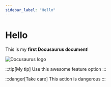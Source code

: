 ```yaml
---
sidebar_label: "Hello"
---
```


# Hello

This is my **first Docusaurus document**!

![Docusaurus logo](/img/docusaurus.png)

:::tip[My tip]
Use this awesome feature option
:::

:::danger[Take care]
This action is dangerous
:::
